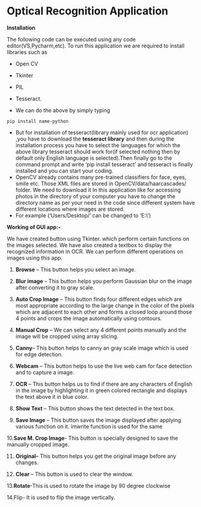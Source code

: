 

# Optical Recognition Application

**Installation**

The following code can be executed using any code editor(VS,Pycharm,etc). To run this application we are required to install libraries such as

* Open CV
* Tkinter
* PIL
* Tesseract.

* We can do the above by simply typing
 ```
 pip install name-python
```
* But for installation of tesseract(library mainly used for ocr application) ,you have to download the **tesseract library** and then during the installation process you have to select the languages for which the above library tesseract should work for(if selected nothing then by default only English language is selected).Then finally go to the command prompt and write ‘pip install tesseract’ and tesseract is finally installed and you can start your coding.
* OpenCV already contains many pre-trained classifiers for face, eyes, smile etc. Those XML files are stored in OpenCV/data/haarcascades/ folder. We need to download it 
In this application like for accessing photos in the directory of your computer you have to change the directory name as per your need in the code since different system have different locations where images are stored. 
* For example (‘Users/Desktop/’ can be changed to ‘E:\’)


**Working of GUI app:-** 

We have created button using Tkinter.  which perform certain functions on the images selected. We have also created a textbox to display the recognized information in OCR. We can perform different operations on images using this app.

1. **Browse** – This button helps you select an image. 

2. **Blur image** – This button helps you perform Gaussian blur on the image after converting it to gray scale. 

3. **Auto Crop Image** – This button finds four different edges which are most appropriate according to the large change in the color of the pixels which are adjacent to each other and forms a closed loop around those 4 points and crops the image automatically using contours. 

4. **Manual Crop** – We can select any 4 different points manually and the image will be cropped using array slicing. 

5. **Canny**– This button helps to canny an gray scale image which is used for edge detection. 

6. **Webcam** – This button helps to use the live web cam for face detection and to capture a image. 

7. **OCR** – This button helps us to find if there are any characters of English in the image by highlighting it in green colored rectangle and displays the text above it in blue color. 

8. **Show Text** – This button shows the text detected in the text box.

9. **Save Image** – This button saves the image displayed after applying various function on it. imwrite function is used for the same 

10.**Save M. Crop Image**- This button is specially designed to save the manually cropped image.

11. **Original**– This button helps you get the original image before any changes.

12. **Clear** – This button is used to clear the window.

13.**Rotate**-This is used to rotate the image by 90 degree clockwise

14.Flip- It is used to flip the image vertically.


